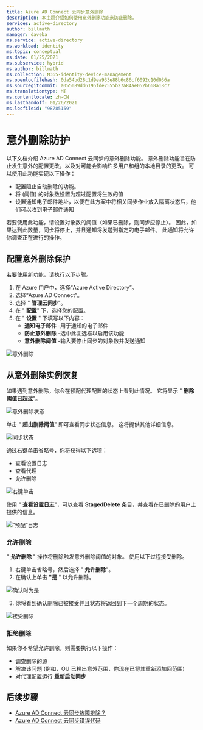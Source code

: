 ```yaml
---
title: Azure AD Connect 云同步意外删除
description: 本主题介绍如何使用意外删除功能来防止删除。
services: active-directory
author: billmath
manager: daveba
ms.service: active-directory
ms.workload: identity
ms.topic: conceptual
ms.date: 01/25/2021
ms.subservice: hybrid
ms.author: billmath
ms.collection: M365-identity-device-management
ms.openlocfilehash: 0da54bd28c1d9ea933e88b6c86cf6092c10d036a
ms.sourcegitcommit: a055089dd6195fde2555b27a84ae052b668a18c7
ms.translationtype: MT
ms.contentlocale: zh-CN
ms.lasthandoff: 01/26/2021
ms.locfileid: "98785159"
---
```

# <a name="accidental-delete-prevention"></a>意外删除防护

以下文档介绍 Azure AD Connect 云同步的意外删除功能。 意外删除功能旨在防止发生意外的配置更改，以及对可能会影响许多用户和组的本地目录的更改。  可以使用此功能实现以下操作：

- 配置阻止自动删除的功能。 
- 将 (阈值) 的对象数设置为超过配置将生效的值 
- 设置通知电子邮件地址，以便在此方案中将相关同步作业放入隔离状态后，他们可以收到电子邮件通知 

若要使用此功能，请设置对象数的阈值（如果已删除，则同步应停止）。  因此，如果达到此数量，同步将停止，并且通知将发送到指定的电子邮件。  此通知将允许你调查正在进行的操作。


## <a name="configure-accidental-delete-prevention"></a>配置意外删除保护
若要使用新功能，请执行以下步骤。


1.  在 Azure 门户中，选择“Azure Active Directory”。 
2.  选择“Azure AD Connect”。
3.  选择 " **管理云同步**"。
4. 在 " **配置**" 下，选择您的配置。
5. 在 " **设置** " 下填写以下内容：
    - **通知电子邮件** -用于通知的电子邮件
    - **防止意外删除** -选中此复选框以启用该功能
    - **意外删除阈值** -输入要停止同步的对象数并发送通知

![意外删除](media/how-to-accidental-deletes/accident-1.png)

## <a name="recovering-from-an-accidental-delete-instance"></a>从意外删除实例恢复
如果遇到意外删除，你会在预配代理配置的状态上看到此情况。  它将显示 " **删除阈值已超过**"。
 
![意外删除状态](media/how-to-accidental-deletes/delete-1.png)

单击 " **超出删除阈值**" 即可查看同步状态信息。  这将提供其他详细信息。 
 
 ![同步状态](media/how-to-accidental-deletes/delete-2.png)

通过右键单击省略号，你将获得以下选项：
 - 查看设置日志
 - 查看代理
 - 允许删除

 ![右键单击](media/how-to-accidental-deletes/delete-3.png)

使用 " **查看设置日志**"，可以查看 **StagedDelete** 条目，并查看在已删除的用户上提供的信息。
 
 ![“预配”日志](media/how-to-accidental-deletes/delete-7.png)

### <a name="allowing-deletes"></a>允许删除

" **允许删除** " 操作将删除触发意外删除阈值的对象。  使用以下过程接受删除。  

1. 右键单击省略号，然后选择 " **允许删除**"。
2. 在确认上单击 **"是** " 以允许删除。
 
 ![确认时为是](media/how-to-accidental-deletes/delete-4.png)

3. 你将看到确认删除已被接受并且状态将返回到下一个周期的状态。 
 
 ![接受删除](media/how-to-accidental-deletes/delete-8.png)

### <a name="rejecting-deletions"></a>拒绝删除

如果你不希望允许删除，则需要执行以下操作：
- 调查删除的源
- 解决该问题 (例如，OU 已移出意外范围，你现在已将其重新添加回范围) 
- 对代理配置运行 **重新启动同步**

## <a name="next-steps"></a>后续步骤 

- [Azure AD Connect 云同步故障排除？](how-to-troubleshoot.md)
- [Azure AD Connect 云同步错误代码](reference-error-codes.md)
 

